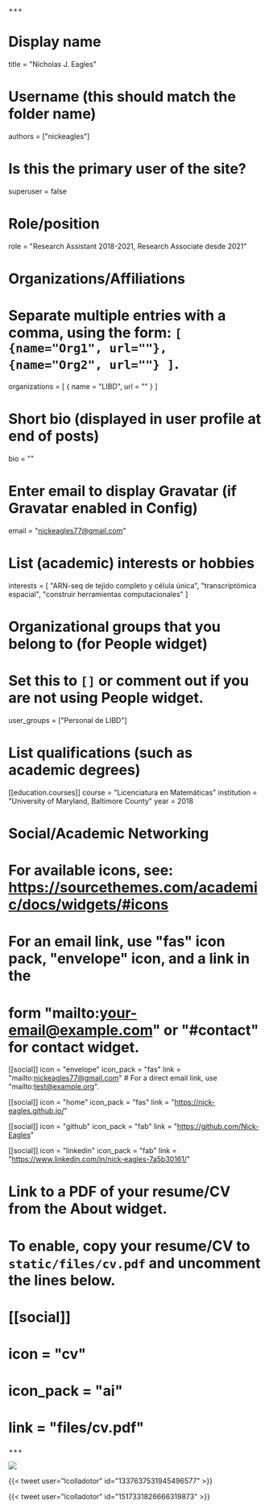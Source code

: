 +++
# Display name
title = "Nicholas J. Eagles"

# Username (this should match the folder name)
authors = ["nickeagles"]

# Is this the primary user of the site?
superuser = false

# Role/position
role = "Research Assistant 2018-2021, Research Associate desde 2021"

# Organizations/Affiliations
#   Separate multiple entries with a comma, using the form: `[ {name="Org1", url=""}, {name="Org2", url=""} ]`.
organizations = [ { name = "LIBD", url = "" } ]

# Short bio (displayed in user profile at end of posts)
bio = ""

# Enter email to display Gravatar (if Gravatar enabled in Config)
email = "nickeagles77@gmail.com"

# List (academic) interests or hobbies
interests = [
  "ARN-seq de tejido completo y célula única",
  "transcriptómica espacial",
  "construir herramientas computacionales"
]

# Organizational groups that you belong to (for People widget)
#   Set this to `[]` or comment out if you are not using People widget.
user_groups = ["Personal de LIBD"]

# List qualifications (such as academic degrees)
[[education.courses]]
  course = "Licenciatura en Matemáticas"
  institution = "University of Maryland, Baltimore County"
  year = 2018

# Social/Academic Networking
# For available icons, see: https://sourcethemes.com/academic/docs/widgets/#icons
#   For an email link, use "fas" icon pack, "envelope" icon, and a link in the
#   form "mailto:your-email@example.com" or "#contact" for contact widget.

[[social]]
  icon = "envelope"
  icon_pack = "fas"
  link = "mailto:nickeagles77@gmail.com"  # For a direct email link, use "mailto:test@example.org".
  
[[social]]
  icon = "home"
  icon_pack = "fas"
  link = "https://nick-eagles.github.io/"

[[social]]
  icon = "github"
  icon_pack = "fab"
  link = "https://github.com/Nick-Eagles"
  
[[social]]
    icon = "linkedin"
    icon_pack = "fab"
    link = "https://www.linkedin.com/in/nick-eagles-7a5b30161/"

# Link to a PDF of your resume/CV from the About widget.
# To enable, copy your resume/CV to `static/files/cv.pdf` and uncomment the lines below.
# [[social]]
#   icon = "cv"
#   icon_pack = "ai"
#   link = "files/cv.pdf"

+++

![](http://ghchart.rshah.org/DA2536/nick-eagles.svg)

{{< tweet user="lcolladotor" id="1337637531945496577" >}}

{{< tweet user="lcolladotor" id="1517331826666319873" >}}
